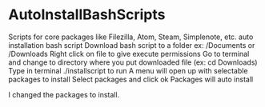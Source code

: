 # AutoInstallBashScripts
Scripts for core packages like Filezilla, Atom, Steam, Simplenote, etc. auto installation bash script
Download bash script to a folder ex: /Documents or /Downloads
Right click on file to give execute permissions
Go to terminal and change to directory where you put downloaded file (ex: cd Downloads)
Type in terminal ./installscript to run
A menu will open up with selectable packages to install
Select packages and click ok
Packages will auto install


I changed the packages to install.
